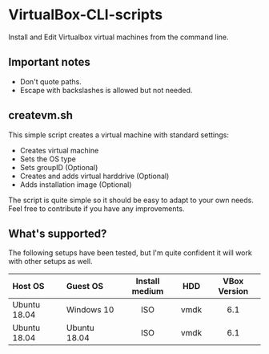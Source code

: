 # VirtualBox-CLI-scripts

Install and Edit Virtualbox virtual machines from the command line.

## Important notes

* Don't quote paths.
* Escape with backslashes is allowed but not needed.

## createvm.sh

This simple script creates a virtual machine with standard settings:

* Creates virtual machine
* Sets the OS type
* Sets groupID (Optional)
* Creates and adds virtual harddrive (Optional)
* Adds installation image (Optional)

The script is quite simple so it should be easy to adapt to your own needs. Feel free to contribute if you have any improvements.

## What's supported?

The following setups have been tested, but I'm quite confident it will work with other setups as well.

| Host OS      | Guest OS     | Install medium | HDD   | VBox Version |
| :----------- | :----------- | :------------: | :---: | :----------: |
| Ubuntu 18.04 | Windows 10   | ISO            | vmdk  | 6.1          |
| Ubuntu 18.04 | Ubuntu 18.04 | ISO            | vmdk  | 6.1          |
